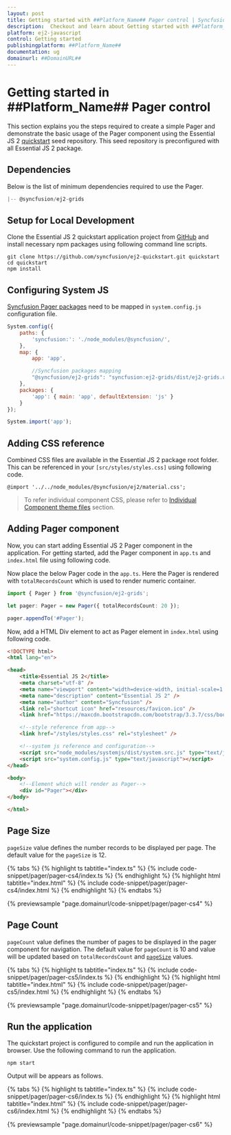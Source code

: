 ```yaml
---
layout: post
title: Getting started with ##Platform_Name## Pager control | Syncfusion
description:  Checkout and learn about Getting started with ##Platform_Name## Pager control of Syncfusion Essential JS 2 and more details.
platform: ej2-javascript
control: Getting started 
publishingplatform: ##Platform_Name##
documentation: ug
domainurl: ##DomainURL##
---
```


# Getting started in ##Platform_Name## Pager control

This section explains you the steps required to create a simple Pager and demonstrate the basic usage of the Pager component using the Essential JS 2 [quickstart](https://github.com/syncfusion/ej2-quickstart.git) seed repository. This seed repository is preconfigured with all Essential JS 2 package.

## Dependencies

Below is the list of minimum dependencies required to use the Pager.

```javascript
|-- @syncfusion/ej2-grids
```

## Setup for Local Development

Clone the Essential JS 2 quickstart application project from [GitHub](https://github.com/syncfusion/ej2-quickstart.git) and install necessary npm packages using following command line scripts.

```
git clone https://github.com/syncfusion/ej2-quickstart.git quickstart
cd quickstart
npm install
```

## Configuring System JS

[Syncfusion Pager packages](#dependencies) need to be mapped in `system.config.js` configuration file.

```javascript
System.config({
    paths: {
        'syncfusion:': './node_modules/@syncfusion/',
    },
    map: {
        app: 'app',

        //Syncfusion packages mapping
        "@syncfusion/ej2-grids": "syncfusion:ej2-grids/dist/ej2-grids.umd.min.js",
    },
    packages: {
        'app': { main: 'app', defaultExtension: 'js' }
    }
});

System.import('app');
```

## Adding CSS reference

Combined CSS files are available in the Essential JS 2 package root folder. This can be referenced in your `[src/styles/styles.css]` using following code.

```
@import '../../node_modules/@syncfusion/ej2/material.css';
```

> To refer individual component CSS, please refer to [Individual Component theme files](../../appearance/theme/#referring-individual-control-theme) section.

## Adding Pager component

Now, you can start adding Essential JS 2 Pager component in the application. For getting started, add the Pager component in `app.ts` and `index.html` file using following code.

Now place the below Pager code in the `app.ts`. Here the Pager is rendered with `totalRecordsCount` which is used to render numeric container.

```ts
import { Pager } from '@syncfusion/ej2-grids';

let pager: Pager = new Pager({ totalRecordsCount: 20 });

pager.appendTo('#Pager');

```

Now, add a HTML Div element to act as Pager element in `index.html` using following code.

```html
<!DOCTYPE html>
<html lang="en">

<head>
    <title>Essential JS 2</title>
    <meta charset="utf-8" />
    <meta name="viewport" content="width=device-width, initial-scale=1.0, user-scalable=no" />
    <meta name="description" content="Essential JS 2" />
    <meta name="author" content="Syncfusion" />
    <link rel="shortcut icon" href="resources/favicon.ico" />
    <link href="https://maxcdn.bootstrapcdn.com/bootstrap/3.3.7/css/bootstrap.min.css" rel="stylesheet" />

    <!--style reference from app-->
    <link href="/styles/styles.css" rel="stylesheet" />

    <!--system js reference and configuration-->
    <script src="node_modules/systemjs/dist/system.src.js" type="text/javascript"></script>
    <script src="system.config.js" type="text/javascript"></script>
</head>

<body>
    <!--Element which will render as Pager-->
    <div id="Pager"></div>
</body>

</html>
```

## Page Size

`pageSize` value defines the number records to be displayed per page. The default value for the `pageSize` is 12.

{% tabs %}
{% highlight ts tabtitle="index.ts" %}
{% include code-snippet/pager/pager-cs4/index.ts %}
{% endhighlight %}
{% highlight html tabtitle="index.html" %}
{% include code-snippet/pager/pager-cs4/index.html %}
{% endhighlight %}
{% endtabs %}
          
{% previewsample "page.domainurl/code-snippet/pager/pager-cs4" %}

## Page Count

`pageCount` value defines the number of pages to be displayed in the pager component for navigation. The default value for `pageCount` is 10 and value will be updated based on `totalRecordsCount` and [`pageSize`](#pagesize) values.

{% tabs %}
{% highlight ts tabtitle="index.ts" %}
{% include code-snippet/pager/pager-cs5/index.ts %}
{% endhighlight %}
{% highlight html tabtitle="index.html" %}
{% include code-snippet/pager/pager-cs5/index.html %}
{% endhighlight %}
{% endtabs %}
          
{% previewsample "page.domainurl/code-snippet/pager/pager-cs5" %}

## Run the application

The quickstart project is configured to compile and run the application in browser. Use the following command to run the application.

```
npm start
```

Output will be appears as follows.

{% tabs %}
{% highlight ts tabtitle="index.ts" %}
{% include code-snippet/pager/pager-cs6/index.ts %}
{% endhighlight %}
{% highlight html tabtitle="index.html" %}
{% include code-snippet/pager/pager-cs6/index.html %}
{% endhighlight %}
{% endtabs %}
          
{% previewsample "page.domainurl/code-snippet/pager/pager-cs6" %}